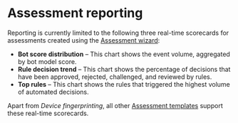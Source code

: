 # Assessment reporting

Reporting is currently limited to the following three real-time scorecards for assessments created using the [Assessment wizard](assessment-create-new.md#assessment-wizard-overview):

- **Bot score distribution** – This chart shows the event volume, aggregated by bot model score.
- **Rule decision trend** – This chart shows the percentage of decisions that have been approved, rejected, challenged, and reviewed by rules.
- **Top rules** – This chart shows the rules that triggered the highest volume of automated decisions.

Apart from _Device fingerprinting_, all other [Assessment templates](assessment-create-new.md#assessment-wizard-select-template) support these real-time scorecards.
